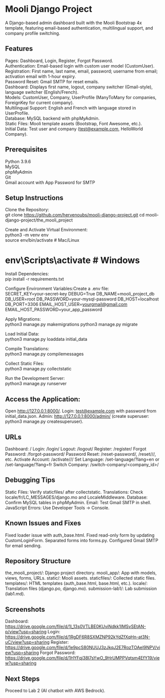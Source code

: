 # Mooli Django Project  
A Django-based admin dashboard built with the Mooli Bootstrap 4x template, featuring email-based authentication, multilingual support, and company profile switching.  

## Features  

Pages: Dashboard, Login, Register, Forgot Password.  
Authentication: Email-based login with custom user model (CustomUser).  
Registration: First name, last name, email, password; username from email; activation email with 1-hour expiry.  
Password Reset: Gmail SMTP for reset emails.  
Dashboard: Displays first name, logout, company switcher (Gmail-style), language switcher (English/French).  
Models: CustomUser, Company, UserProfile (ManyToMany for companies, ForeignKey for current company).  
Multilingual Support: English and French with language stored in UserProfile.  
Database: MySQL backend with phpMyAdmin.  
Static Files: Mooli template assets (Bootstrap, Font Awesome, etc.).  
Initial Data: Test user and company (test@example.com, HelloWorld Company).  

## Prerequisites  

Python 3.9.6  
MySQL  
phpMyAdmin  
Git  
Gmail account with App Password for SMTP  

## Setup Instructions  

Clone the Repository:  
git clone https://github.com/hervenoubs/mooli-django-project.git
cd mooli-django-project/the_mooli_project


Create and Activate Virtual Environment:  
python3 -m venv env  
source env/bin/activate  # Mac/Linux  
# env\Scripts\activate  # Windows  


Install Dependencies:  
pip install -r requirements.txt  


Configure Environment Variables:Create a .env file:  
SECRET_KEY=your-secret-key
DEBUG=True
DB_NAME=mooli_project_db
DB_USER=root
DB_PASSWORD=your-mysql-password
DB_HOST=localhost
DB_PORT=3306
EMAIL_HOST_USER=yourgmail@gmail.com
EMAIL_HOST_PASSWORD=your_app_password


Apply Migrations:  
python3 manage.py makemigrations
python3 manage.py migrate


Load Initial Data:  
python3 manage.py loaddata initial_data


Compile Translations:  
python3 manage.py compilemessages


Collect Static Files:  
python3 manage.py collectstatic


Run the Development Server:  
python3 manage.py runserver


## Access the Application:  

Open http://127.0.0.1:8000/.
Login: test@example.com with password from initial_data.json.
Admin: http://127.0.0.1:8000/admin/ (create superuser: python3 manage.py createsuperuser).



## URLs  

Dashboard: /
Login: /login/
Logout: /logout/
Register: /register/
Forgot Password: /forgot-password/
Password Reset: /reset-password/, /reset/<uidb64>/<token>/, etc.
Activate Account: /activate/<uidb64>/<token>/
Set Language: /set-language/?lang=en or /set-language/?lang=fr
Switch Company: /switch-company/<company_id>/

## Debugging Tips  

Static Files: Verify staticfiles/ after collectstatic.
Translations: Check locale/fr/LC_MESSAGES/django.mo and LocaleMiddleware.
Database: Confirm MySQL tables in phpMyAdmin.
Email: Test Gmail SMTP in shell.
JavaScript Errors: Use Developer Tools → Console.

## Known Issues and Fixes  

Fixed loader issue with auth_base.html.
Fixed read-only form by updating CustomLoginForm.
Separated forms into forms.py.
Configured Gmail SMTP for email sending.

## Repository Structure  

the_mooli_project/: Django project directory.
mooli_app/: App with models, views, forms, URLs.
static/: Mooli assets.
staticfiles/: Collected static files.
templates/: HTML templates (auth_base.html, base.html, etc.).
locale/: Translation files (django.po, django.mo).
submission-lab1/: Lab submission (lab1.md).

## Screenshots  

Dashboard: https://drive.google.com/file/d/1l_13s0VTLBE0KUviNdkk1IMSvSEtAN-p/view?usp=sharing
Login: https://drive.google.com/file/d/1RgDF6R8SXMZNP92kYdZfXqHn-at3N-uC/view?usp=sharing
Register: https://drive.google.com/file/d/1e9pcS80NUUJ3zJkqJ2E7RozTOAeI9NPV/view?usp=sharing
Forgot Password: https://drive.google.com/file/d/1HYFqj38I7sYwO_9HrUMPPVqtsm4EfY19/view?usp=sharing

## Next Steps  

Proceed to Lab 2 (AI chatbot with AWS Bedrock).
